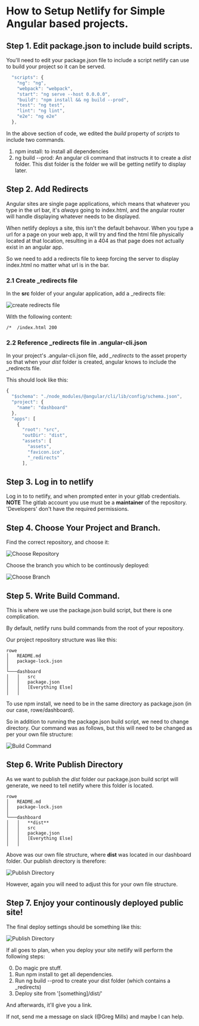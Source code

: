 # How to Setup Netlify for Simple Angular based projects.

## Step 1. Edit package.json to include build scripts.

You'll need to edit your package.json file to include a script netlify can use to build your project so it can be served.

```javascript
  "scripts": {
    "ng": "ng",
    "webpack": "webpack",
    "start": "ng serve --host 0.0.0.0",
    "build": "npm install && ng build --prod",
    "test": "ng test",
    "lint": "ng lint",
    "e2e": "ng e2e"
  },
```

In the above section of code, we edited the *build* property of *scripts* to include two commands.

1. npm install: to install all dependencies
2. ng build --prod: An angular cli command that instructs it to create a *dist* folder. This dist folder is the folder we will be getting netlify to display later.

## Step 2. Add Redirects

Angular sites are single page applications, which means that whatever you type in the url bar, it's *always* going to index.html, and the angular router will handle displaying whatever needs to be displayed.

When netlify deploys a site, this isn't the default behavour. When you type a url for a page on your web app, it will try and find the html file physically located at that location, resulting in a 404 as that page does not actually exist in an angular app.

So we need to add a redirects file to keep forcing the server to display index.html no matter what url is in the bar.

### 2.1 Create _redirects file

In the **src** folder of your angular application, add a _redirects file:

![create redirects file](https://github.com/GregCMills/NetlifySetupNpm/raw/master/images/redirects.png)

With the following content:

```
/*  /index.html 200
```

### 2.2 Reference _redirects file in .angular-cli.json

In your project's .angular-cli.json file, add *_redirects* to the asset property so that when your *dist* folder is created, angular knows to include the _redirects file.

This should look like this:

```javascript
{
  "$schema": "./node_modules/@angular/cli/lib/config/schema.json",
  "project": {
    "name": "dashboard"
  },
  "apps": [
    {
      "root": "src",
      "outDir": "dist",
      "assets": [
        "assets",
        "favicon.ico",
        "_redirects"
      ],

```

## Step 3. Log in to netlify

Log in to to netlify, and when prompted enter in your gitlab credentials.
**NOTE** The gitlab account you use must be a **maintainer** of the repository. 'Developers' don't have the required permissions.

## Step 4. Choose Your Project and Branch.

Find the correct repository, and choose it:

![Choose Repository](https://github.com/GregCMills/NetlifySetupNpm/raw/master/images/chooseRepository.png)

Choose the branch you which to be continously deployed:

![Choose Branch](https://raw.githubusercontent.com/GregCMills/NetlifySetupNpm/master/images/branch.png)

## Step 5. Write Build Command.

This is where we use the package.json build script, but there is one complication.

By default, netlify runs build commands from the root of your repository.

Our project repository structure was like this:
```
rowe
│   README.md
│   package-lock.json    
│
└───dashboard
│   │   src
│   │   package.json
│   │   [Everything Else]
│   │   
```
To use npm install, we need to be in the same directory as package.json (in our case, rowe/dashboard). 

So in addition to running the package.json build script, we need to change directory. Our command was as follows, but this will need to be changed as per your own file structure:

![Build Command](https://github.com/GregCMills/NetlifySetupNpm/raw/master/images/build.png)

## Step 6. Write Publish Directory

As we want to publish the *dist* folder our package.json build script will generate, we need to tell netlify where this folder is located.

```
rowe
│   README.md
│   package-lock.json    
│
└───dashboard
│   │   **dist**
│   │   src
│   │   package.json
│   │   [Everything Else]
│   │   
```

Above was our own file structure, where **dist** was located in our dashboard folder. Our publish directory is therefore:

![Publish Directory](https://github.com/GregCMills/NetlifySetupNpm/raw/master/images/publish.png)

However, again you will need to adjust this for your own file structure.

## Step 7. Enjoy your continously deployed public site!

The final deploy settings should be something like this:

![Publish Directory](https://github.com/GregCMills/NetlifySetupNpm/raw/master/images/finalSettings.png)

If all goes to plan, when you deploy your site netlify will perform the following steps:

0. Do magic pre stuff.
1. Run npm install to get all dependencies.
2. Run ng build --prod to create your dist folder (which contains a _redirects)
3. Deploy site from '[something]/dist/'

And afterwards, it'll give you a link.

If not, send me a message on slack (@Greg Mills) and maybe I can help.